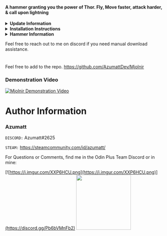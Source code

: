 #### A hammer granting you the power of Thor. Fly, Move faster, attack harder, & call upon lightning

<details><summary><b>Update Information</b></summary>

### v1.4.0

- `Note:` You will need to regenerate your configuration file. The file name has changed to fall in line with my other
  mods. It is now `Azumatt.PvPAlways.cfg`
- The internal GUID has changed. This might mean if you're already using the mod, you would need to delete the potential
  duplicate dll that will be created.
- Update ServerSync
- Add FileWatcher. Can now also live update when the configuration file is changed directly and not through the
  Configuration Manager.
- Fix some of the animations not playing correctly.
- Move to my version of ItemManager.
- Add Localization support.
- Add VersionHandshake. This will allow the mod to kick players that are not using the same version of the mod as the
  server.
- I plan on adding more things to this mod again soon, keep an eye out!

### v1.3.0

- Fix animation bug if using DebugFly and Mjolnir Flight at the same time and it gets toggled off causing you to "fly"
  while walking.
- Add ability to deny flight and give clients ability to change the hotkey that activates it.
- Configurable message when flight is denied. Leave blank to display nothing.
- Add to the config description for each option what is synced with server and what is not.

### v1.2.0 update information

- Fix flight animations after Hearth & Home update

### v1.1.1 update information

- Allow flight even with anticheat present.
- Flying now spends stamina. Flying faster spends more. Running out of stamina or unequipping Mjolnir will disable
  flight.

### v1.1.0 update information

- Add flying animations and ability to enter debug fly mode when holding Mjolnir (Press Z to enter debugfly)

### v1.0.2 update information

- Added more configuration options. These relate to damage and crafting. The hammer defaults to not be craftable. (
  Reminder: You must install client and server side for configuration syncing)

</details>

<details><summary><b>Installation Instructions</b></summary>

### Windows (Steam)

1. Locate your game folder manually or start Steam client and :
   a. Right click the Valheim game in your steam library
   b. "Go to Manage" -> "Browse local files"
   c. Steam should open your game folder
2. Extract the contents of the archive into the BepInEx\plugins folder
3. Locate azumatt.Mjolnir.cfg and azumatt.Mjolnir.Localization.cfg under BepInEx\config and configure the mod to your
   needs

### Server

Must be installed on both the client and the server for syncing to work properly.

1. Locate your BepInEx folder manually and :
   a. Extract the contents of the archive into the BepInEx folder.
   b. Launch your game at least once to generate the config file needed if you haven't already done so.
   c. Locate Azumatt.Mjolnir.cfg under BepInEx\config on your machine and configure the mod to your needs. If you are
   forcing configurations, these settings will be what everyone synchronizes to.
2. Reboot your server. All clients will now sync to the server's config file even if theirs differs. Config Manager mod
   changes will only apply if the person changing the configuration is an Admin on the server. The changes will be
   reflected live if the admin changes them while in game.

</details>

<details><summary><b>Hammer Information</b></summary>

The hammer is NOT craftable by default!!! It's meant to be a god weapon, but you can make it craftable.

`Prefab Name` = Mjolnir

### Default Cost:

- FineWood `(30)`
- Stone `(30)`
- SledgeIron `(1)`
- DragonTear `(3)`

</details>




Feel free to reach out to me on discord if you need manual download assistance.

#

Feel free to add to the repo.
https://github.com/AzumattDev/Mjolnir

### Demonstration Video

[![Mjolnir Demonstration Video](https://img.youtube.com/vi/qp9Vn9hVX5w/0.jpg)](https://youtu.be/qp9Vn9hVX5w)

# Author Information

### Azumatt

`DISCORD:` Azumatt#2625

`STEAM:` https://steamcommunity.com/id/azumatt/

For Questions or Comments, find me in the Odin Plus Team Discord or in mine:

[![https://i.imgur.com/XXP6HCU.png](https://i.imgur.com/XXP6HCU.png)](https://discord.gg/Pb6bVMnFb2)
<a href="https://discord.gg/pdHgy6Bsng"><img src="https://i.imgur.com/Xlcbmm9.png" href="https://discord.gg/pdHgy6Bsng" width="175" height="175"></a>

